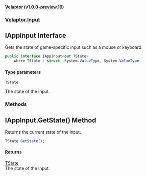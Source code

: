 #### [Velaptor (v1.0.0-preview.16)](./namespaces.md 'Velaptor Namespaces')
### [Velaptor.Input](./Velaptor.Input.md 'Velaptor.Input')

## IAppInput<TState> Interface

Gets the state of game-specific input such as a mouse or keyboard.

```csharp
public interface IAppInput<out TState>
    where TState : struct, System.ValueType, System.ValueType
```
#### Type parameters

<a name='Velaptor.Input.IAppInput_TState_.TState'></a>

`TState`

The state of the input.
### Methods

<a name='Velaptor.Input.IAppInput_TState_.GetState()'></a>

## IAppInput<TState>.GetState() Method

Returns the current state of the input.

```csharp
TState GetState();
```

#### Returns
[TState](./Velaptor.Input.IAppInput_TState_.md#Velaptor.Input.IAppInput_TState_.TState 'Velaptor.Input.IAppInput<TState>.TState')  
The state of the input.
